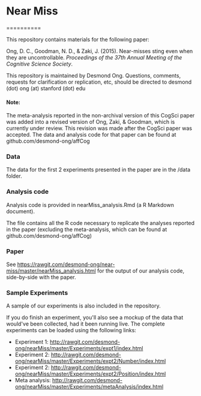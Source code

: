 # Near Miss
==========

This repository contains materials for the following paper:

Ong, D. C., Goodman, N. D., & Zaki, J. (2015). Near-misses sting even when they are uncontrollable. *Proceedings of the 37th Annual Meeting of the Cognitive Science Society*.


This repository is maintained by Desmond Ong. Questions, comments, requests for clarification or replication, etc, should be directed to desmond (dot) ong (at) stanford (dot) edu


#### Note:
The meta-analysis reported in the non-archival version of this CogSci paper was added into a revised version of Ong, Zaki, & Goodman, which is currently under review. This revision was made after the CogSci paper was accepted. The data and analysis code for that paper can be found at github.com/desmond-ong/affCog




### Data

The data for the first 2 experiments presented in the paper are in the /data folder.


### Analysis code

Analysis code is provided in nearMiss_analysis.Rmd (a R Markdown document). 

The file contains all the R code necessary to replicate the analyses reported in the paper (excluding the meta-analysis, which can be found at github.com/desmond-ong/affCog)

### Paper

See
https://rawgit.com/desmond-ong/near-miss/master/nearMiss_analysis.html
for the output of our analysis code, side-by-side with the paper.

### Sample Experiments

A sample of our experiments is also included in the repository.

If you do finish an experiment, you'll also see a mockup of the data that would've been collected, had it been running live. The complete experiments can be loaded using the following links:

- Experiment 1: http://rawgit.com/desmond-ong/nearMiss/master/Experiments/expt1/index.html
- Experiment 2: http://rawgit.com/desmond-ong/nearMiss/master/Experiments/expt2/Number/index.html
- Experiment 2: http://rawgit.com/desmond-ong/nearMiss/master/Experiments/expt2/Position/index.html
- Meta analysis: http://rawgit.com/desmond-ong/nearMiss/master/Experiments/metaAnalysis/index.html



